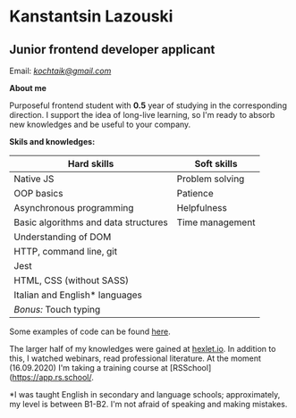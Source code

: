 # Kanstantsin Lazouski
## Junior frontend developer applicant
Email: *kochtaik@gmail.com*

**About me**

Purposeful frontend student with **0.5** year of studying in the corresponding direction.
I support the idea of long-live learning, so I'm ready to absorb new knowledges and be useful to your company.

**Skils and knowledges:**



Hard skills                         | Soft skills
----------------------------------- | -------------
Native JS                           | Problem solving
OOP basics                          | Patience
Asynchronous programming            | Helpfulness
Basic algorithms and data structures| Time management
Understanding of DOM                |
HTTP, command line, git             |
Jest                                |
HTML, CSS (without SASS)            |
Italian and English* languages      |
*Bonus:* Touch typing               |

Some examples of code can be found [here](https://github.com/kochtaik).

The larger half of my knowledges were gained at [hexlet.io](https://ru.hexlet.io/u/kochtaik). In addition to this, I watched webinars, read professional literature. At the moment (16.09.2020) I'm taking a training course at [RSSchool](https://app.rs.school/.


*I was taught English in secondary and language schools; approximately, my level is between B1-B2. I'm not afraid of speaking and making mistakes.